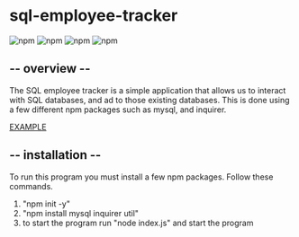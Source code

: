 # sql-employee-tracker
![npm](https://img.shields.io/badge/npm-sql-blue)
![npm](https://img.shields.io/badge/npm-node.js-green)
![npm](https://img.shields.io/badge/npm-express.js-orange)
![npm](https://img.shields.io/badge/npm-JavaScript-yellow)

## -- overview --
The SQL employee tracker is a simple application that allows us to interact with SQL databases, and ad to those existing databases. This is done using a few different npm packages such as mysql, and inquirer. 

[EXAMPLE](https://drive.google.com/file/d/1Kw7Itzt3xAr39mJAUHkUOeVnxivhcv42/view)

## -- installation --
To run this program you must install a few npm packages. Follow these commands.
1. "npm init -y"
2. "npm install mysql inquirer util"
3. to start the program run "node index.js" and start the program